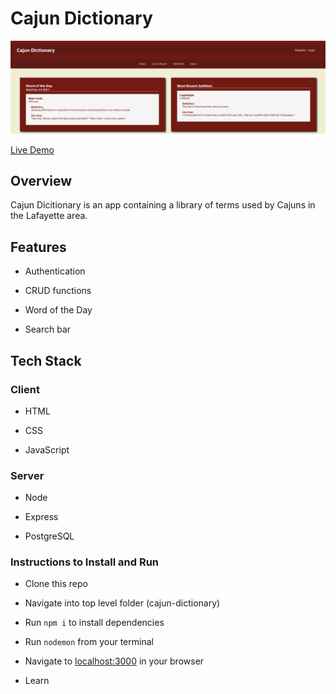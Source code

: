 # Cajun Dictionary

![Demo Screenshot](demo.png)

[Live Demo](https://cajun-dictionary.herokuapp.com)

## Overview

Cajun Dicitionary is an app containing a library of terms used by Cajuns in the Lafayette area. 

## Features

- Authentication

- CRUD functions

- Word of the Day

- Search bar

## Tech Stack

### Client

- HTML

- CSS

- JavaScript

### Server

- Node

- Express

- PostgreSQL

### Instructions to Install and Run

- Clone this repo

- Navigate into top level folder (cajun-dictionary)

- Run `npm i` to install dependencies

- Run `nodemon` from your terminal

- Navigate to [localhost:3000](http://localhost:3000) in your browser

- Learn